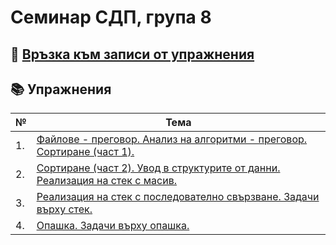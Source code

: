 # Семинар СДП, група 8

## :movie_camera: [Връзка към записи от упражнения](https://drive.google.com/drive/u/1/folders/1d1aYBa-TETQqbbLsCifGSN5F8b0pwQSr)

## :books: Упражнения
| № | Тема |
| --- | --- |
| 1. | [Файлове - преговор. Анализ на алгоритми - преговор. Сортиране (част 1).](https://github.com/ivanahristova/data-structures-fmi/tree/main/sem01) |
| 2. | [Сортиране (част 2). Увод в структурите от данни. Реализация на стек с масив.](https://github.com/ivanahristova/data-structures-fmi/tree/main/sem02) |
| 3. | [Реализация на стек с последователно свързване. Задачи върху стек.](https://github.com/ivanahristova/data-structures-fmi/tree/main/sem03) |
| 4. | [Опашка. Задачи върху опашка.](https://github.com/ivanahristova/data-structures-fmi/tree/main/sem04) |